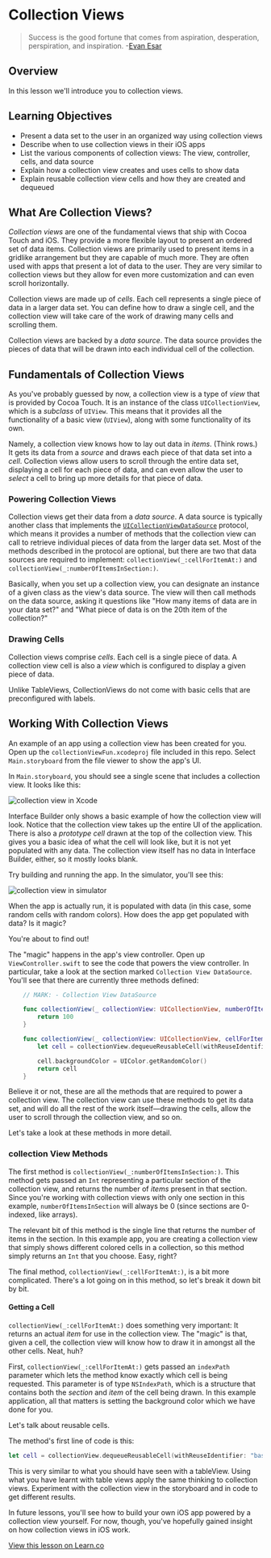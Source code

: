 # Collection Views 

> Success is the good fortune that comes from aspiration, desperation, perspiration, and inspiration. -[Evan Esar](https://en.wikipedia.org/wiki/Evan_Esar)

## Overview

In this lesson we'll introduce you to collection views.

## Learning Objectives

* Present a data set to the user in an organized way using collection views
* Describe when to use collection views in their iOS apps
* List the various components of collection views: The view, controller, cells, and data source
* Explain how a collection view creates and uses cells to show data
* Explain reusable collection view cells and how they are created and dequeued

## What Are Collection Views?

_Collection views_ are one of the fundamental views that ship with Cocoa Touch and iOS. They provide a more flexible layout to present an ordered set of data items. Collection views are primarily used to present items in a gridlike arrangement but they are capable of much more. They are often used with apps that present a lot of data to the user. They are very similar to collection views but they allow for even more customization and can even scroll horizontally.

Collection views are made up of _cells_. Each cell represents a single piece of data in a larger data set. You can define how to draw a single cell, and the collection view will take care of the work of drawing many cells and scrolling them.

Collection views are backed by a _data source_. The data source provides the pieces of data that will be drawn into each individual cell of the collection.

## Fundamentals of Collection Views

As you've probably guessed by now, a collection view is a type of _view_ that is provided by Cocoa Touch. It is an instance of the class `UICollectionView`, which is a _subclass_ of `UIView`. This means that it provides all the functionality of a basic view (`UIView`), along with some functionality of its own.

Namely, a collection view knows how to lay out data in _items_. (Think rows.) It gets its data from a _source_ and draws each piece of that data set into a _cell_. Collection views allow users to scroll through the entire data set, displaying a cell for each piece of data, and can even allow the user to _select_ a cell to bring up more details for that piece of data.

### Powering Collection Views

Collection views get their data from a _data source_. A data source is typically another class that implements the [`UICollectionViewDataSource`](https://developer.apple.com/reference/uikit/uicollectionviewdatasource) protocol, which means it provides a number of methods that the collection view can call to retrieve individual pieces of data from the larger data set. Most of the methods described in the protocol are optional, but there are two that data sources are required to implement: `collectionView(_:cellForItemAt:)` and `collectionView(_:numberOfItemsInSection:)`.

Basically, when you set up a collection view, you can designate an instance of a given class as the view's data source. The view will then call methods on the data source, asking it questions like "How many items of data are in your data set?" and "What piece of data is on the 20th item of the collection?"

### Drawing Cells

Collection views comprise _cells_. Each cell is a single piece of data. A collection view cell is also a _view_ which is configured to display a given piece of data.

Unlike TableViews, CollectionViews do not come with basic cells that are preconfigured with labels.

## Working With Collection Views

An example of an app using a collection view has been created for you. Open up the `collectionViewFun.xcodeproj` file included in this repo. Select `Main.storyboard` from the file viewer to show the app's UI.

In `Main.storyboard`, you should see a single scene that includes a collection view. It looks like this:

![collection view in Xcode](https://s3.amazonaws.com/learn-verified/basicCollectionViewStoryboard.png)

Interface Builder only shows a basic example of how the collection view will look. Notice that the collection view takes up the entire UI of the application. There is also a _prototype cell_ drawn at the top of the collection view. This gives you a basic idea of what the cell will look like, but it is not yet populated with any data. The collection view itself has no data in Interface Builder, either, so it mostly looks blank.

Try building and running the app. In the simulator, you'll see this:

![collection view in simulator](https://s3.amazonaws.com/learn-verified/collectionViewWithCells.png)

When the app is actually run, it is populated with data (in this case, some random cells with random colors). How does the app get populated with data? Is it magic?

You're about to find out!

The "magic" happens in the app's view controller. Open up `ViewController.swift` to see the code that powers the view controller. In particular, take a look at the section marked `Collection View DataSource`. You'll see that there are currently three methods defined:

```swift
    // MARK: - Collection View DataSource

    func collectionView(_ collectionView: UICollectionView, numberOfItemsInSection section: Int) -> Int {
        return 100
    }

    func collectionView(_ collectionView: UICollectionView, cellForItemAt indexPath: IndexPath) -> UICollectionViewCell {
        let cell = collectionView.dequeueReusableCell(withReuseIdentifier: "basicCell", for: indexPath)

        cell.backgroundColor = UIColor.getRandomColor()
        return cell
    }
```


Believe it or not, these are all the methods that are required to power a collection view. The collection view can use these methods to get its data set, and will do all the rest of the work itself—drawing the cells, allow the user to scroll through the collection view, and so on.

Let's take a look at these methods in more detail.

### collection View Methods

The first method is `collectionView(_:numberOfItemsInSection:)`. This method gets passed an `Int` representing a particular section of the collection view, and returns the number of _items_ present in that section. Since you're working with collection views with only one section in this example, `numberOfItemsInSection` will always be 0 (since sections are 0-indexed, like arrays).

The relevant bit of this method is the single line that returns the number of items in the section. In this example app, you are creating a collection view that simply shows different colored cells in a collection, so this method simply returns an `Int` that you choose. Easy, right?

The final method, `collectionView(_:cellForItemAt:)`, is a bit more complicated. There's a lot going on in this method, so let's break it down bit by bit.

#### Getting a Cell

`collectionView(_:cellForItemAt:)` does something very important: It returns an actual _item_ for use in the collection view. The "magic" is that, given a cell, the collection view will know how to draw it in amongst all the other cells. Neat, huh?

First, `collectionView(_:cellForItemAt:)` gets passed an `indexPath` parameter which lets the method know exactly which cell is being requested. This parameter is of type `NSIndexPath`, which is a structure that contains both the _section_ and _item_ of the cell being drawn. In this example application, all that matters is setting the background color which we have done for you.

Let's talk about reusable cells.

The method's first line of code is this:

```swift
let cell = collectionView.dequeueReusableCell(withReuseIdentifier: "basicCell", for: indexPath)
```

This is very similar to what you should have seen with a tableView. Using what you have learnt with table views apply the same thinking to collection views. Experiment with the collection view in the storyboard and in code to get different results.

In future lessons, you'll see how to build your own iOS app powered by a collection view yourself. For now, though, you've hopefully gained insight on how collection views in iOS work.

<a href='https://learn.co/lessons/collectionView' data-visibility='hidden'>View this lesson on Learn.co</a>
